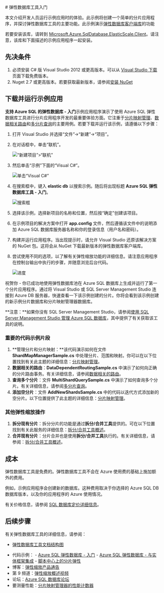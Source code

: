 <properties 
	pageTitle="弹性数据库工具入门" 
	description="大致介绍 Azure SQL 数据库的弹性数据库工具功能，包括易于使用的示例应用。" 
	services="sql-database" 
	documentationCenter="" 
	manager="jhubbard" 
	authors="ddove" 
	editor="sidneyh"/>

<tags 
	ms.service="sql-database" 
	ms.workload="sql-database" 
	ms.tgt_pltfrm="na" 
	ms.devlang="na" 
	ms.topic="article" 
	ms.date="05/27/2016" 
	wacn.date="11/16/2016" 
	ms.author="ddove"/>

#<a name="Getting-started-with-elastic-database-tools"></a> 弹性数据库工具入门

本文介绍开发人员运行示例应用时的体验。此示例将创建一个简单的分片应用程序，并探讨弹性数据库工具的主要功能。此示例演示[弹性数据库客户端库](/documentation/articles/sql-database-elastic-database-client-library/)的功能

若要安装该库，请转到 [Microsoft.Azure.SqlDatabase.ElasticScale.Client](https://www.nuget.org/packages/Microsoft.Azure.SqlDatabase.ElasticScale.Client/)。请注意，该库和下面描述的示例应用程序一起安装。

## 先决条件

1. 必须安装 C# 版 Visual Studio 2012 或更高版本。可以从 [Visual Studio 下载](http://www.visualstudio.com/downloads/download-visual-studio-vs.aspx)页面下载免费版本。
2. Nuget 2.7 或更高版本。若要获取最新版本，请参阅[安装 NuGet](http://docs.nuget.org/docs/start-here/installing-nuget)

## 下载并运行示例应用

**支持 Azure SQL 的弹性数据库 - 入门**示例应用程序演示了使用 Azure SQL 弹性数据库工具进行分片应用程序开发的最重要体验方面。它注重于[分片映射管理](/documentation/articles/sql-database-elastic-scale-shard-map-management/)、[数据相关路由](/documentation/articles/sql-database-elastic-scale-data-dependent-routing/)和[多分片查询](/documentation/articles/sql-database-elastic-scale-multishard-querying/)的主要用例。若要下载并运行该示例，请遵循以下步骤：

1. 打开 Visual Studio 并选择“文件”->“新建”->“项目”。
2. 在对话框中，单击“联机”。

    ![“新建项目”>“联机”][2]
3. 然后单击“示例”下面的“Visual C#”。

    ![单击“Visual C#”][3]
4. 在搜索框中，键入 **elastic db** 以搜索示例。随后将出现标题 **Azure SQL 弹性数据库工具 - 入门**。

    ![搜索框][1]
 
5. 选择该示例，选择新项目的名称和位置，然后按“确定”创建该项目。
6. 在示例项目的解决方案中打开 **app.config** 文件，然后遵循该文件中的说明添加 Azure SQL 数据库服务器名称和你的登录信息（用户名和密码）。
7. 构建并运行应用程序。当出现提示时，请允许 Visual Studio 还原该解决方案的 NuGet 包。这将会从 NuGet 下载最新版本的弹性数据库客户端库。
8. 尝试使用不同的选项，以了解有关弹性缩放功能的详细信息。请注意应用程序在控制台输出中执行的步骤，并随意浏览后台代码。

    ![进度][4]

祝贺你 - 你已成功地使用弹性数据库池在 Azure SQL 数据库上生成并运行了第一个分片应用程序。通过将 Visual Studio 或 SQL Server Management Studio 连接到 Azure DB 服务器，快速查看一下该示例创建的分片。你将会看到该示例创建的新示例分片数据库和分片映射管理器数据库。

**注意：**如果你没有 SQL Server Management Studio，请参阅[使用 SQL Server Management Studio 管理 Azure SQL 数据库](/documentation/articles/sql-database-manage-azure-ssms/)，其中提供了有关获取该工具的说明。

### 重要的代码示例片段

1. **管理分片和分片映射：**该代码演示如何在文件 **ShardMapManagerSample.cs** 中处理分片、范围和映射。你可以在以下位置找到有关此主题的详细信息：[分片映射管理](/documentation/articles/sql-database-elastic-scale-shard-map-management/)。  
2. **数据相关的路由**：**DataDependentRoutingSample.cs** 中演示了如何向正确的分片路由事务。有关详细信息，请参阅[数据相关的路由](/documentation/articles/sql-database-elastic-scale-data-dependent-routing/)。
3. **查询多个分片**：文件 **MultiShardQuerySample.cs** 中演示了如何查询多个分片。有关详细信息，请参阅[多分片查询](/documentation/articles/sql-database-elastic-scale-multishard-querying/)。
4. **添加空分片**：文件 **AddNewShardsSample.cs** 中的代码以迭代方式添加新的空分片。以下位置提供了此主题的详细信息：[分片映射管理](/documentation/articles/sql-database-elastic-scale-shard-map-management/)。

### 其他弹性缩放操作

1. **拆分现有分片**：拆分分片的功能是通过**拆分/合并工具**提供的。可在以下位置找到有关此服务的详细信息：[拆分/合并工具概述](/documentation/articles/sql-database-elastic-scale-overview-split-and-merge/)。
2. **合并现有分片**：分片合并也是使用**拆分/合并工具**执行的。有关详细信息，请参阅：[拆分/合并工具概述](/documentation/articles/sql-database-elastic-scale-overview-split-and-merge/)。   


## 成本

弹性数据库工具是免费的。弹性数据库工具不会在 Azure 使用费的基础上施加额外的费用。

例如，示例应用程序会创建新的数据库。这种费用取决于你选择的 Azure SQL DB 数据库版本，以及你的应用程序的 Azure 使用情况。

有关价格信息，请参阅 [SQL 数据库定价详细信息](/pricing/details/sql-database/)。

## 后续步骤
有关弹性数据库工具的详细信息，请参阅：

* [弹性数据库工具文档结构图](https://azure.microsoft.com/documentation/learning-paths/sql-database-elastic-scale)
-    代码示例：
    -    [Azure SQL 弹性数据库 - 入门](http://code.msdn.microsoft.com/Elastic-Scale-with-Azure-a80d8dc6?SRC=VSIDE)
    -    [Azure SQL 弹性数据库 - 与实体框架集成](http://code.msdn.microsoft.com/Elastic-Scale-with-Azure-bae904ba?SRC=VSIDE)
    -    [脚本中心上的分片弹性](https://gallery.technet.microsoft.com/scriptcenter/Elastic-Scale-Shard-c9530cbe)
-    博客：[弹性缩放产品通告](https://azure.microsoft.com/blog/2014/10/02/introducing-elastic-scale-preview-for-azure-sql-database)
-    第 9 频道：[弹性缩放概述视频](http://channel9.msdn.com/Shows/Data-Exposed/Azure-SQL-Database-Elastic-Scale)
-    论坛：[Azure SQL 数据库论坛](https://social.msdn.microsoft.com/Forums/zh-cn/home?forum=ssdsgetstarted)
-    要测量性能：[分片映射管理器的性能计数器](/documentation/articles/sql-database-elastic-database-client-library/)


<!--Anchors-->
[The Elastic Scale Sample Application]: #The-Elastic-Scale-Sample-Application
[Download and Run the Sample App]: #Download-and-Run-the-Sample-App
[Cost]: #Cost
[Next steps]: #next-steps

<!--Image references-->
[1]: ./media/sql-database-elastic-scale-get-started/newProject.png
[2]: ./media/sql-database-elastic-scale-get-started/click-online.png
[3]: ./media/sql-database-elastic-scale-get-started/click-CSharp.png
[4]: ./media/sql-database-elastic-scale-get-started/output2.png
 

<!---HONumber=Mooncake_0711_2016-->